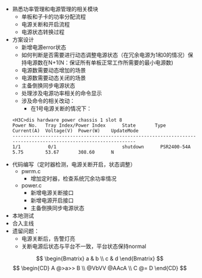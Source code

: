 - 熟悉功率管理和电源管理的相关模块
	- 单板和子卡的功率分配流程
	- 电源关断和开启流程
	- 电源状态转换过程
- 方案设计
	- 新增电源error状态
	- 如何判断是否需要进行动态调整电源状态（在冗余电源为1和0的情况）保持电源数在N+1(N：保证所有单板正常工作所需要的最小电源数)
	- 电源数需要动态增加的场景
	- 电源数需要动态关闭的场景
	- 主备倒换同步电源状态
	- 处理涉及电源功率相关的命令显示
	- 涉及命令的相关改动：
		- 在1号电源关断的情况下：
	```vim
	<H3C>dis hardware power chassis 1 slot 8
	Power No.   Tray Index/Power Index      State       Type          Current(A)  Voltage(V)  Power(W)    UpdateMode
	----------------------------------------------------------------------------------------------------------------
	1/1          0/1                        shutdown      PSR2400-54A    5.75        53.67       308.60      N
	
	```
- 代码编写（定时器检测，电源关断开启，状态调整）
	- pwrm.c
		- 增加定时器，检查系统冗余功率情况
	- power.c
		- 新增电源关断接口
		- 新增电源开启接口
		- 主备倒换同步电源状态
- 本地测试
- 合入主线
- 遗留问题：
	- 电源关断后，告警灯亮
	- 关断电源后状态与平台不一致，平台状态保持normal

$$
\begin{Bmatrix}
   a & b \\
   c & d
\end{Bmatrix}
$$
$$
\begin{CD}
   A @>a>> B \\
@VbVV @AAcA \\
   C @= D
\end{CD}
$$
